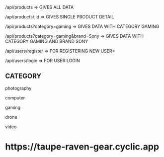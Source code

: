 <!-- GETTING DATA -->

<p>/api/products => GIVES ALL DATA</p>
<p>/api/products/:id => GIVES SINGLE PRODUCT DETAIL</p>
<p>/api/products?category=gaming => GIVES DATA WITH CATEGORY GAMING</p>
<p>/api/products?category=gaming&brand=Sony => GIVES DATA WITH CATEGORY GAMING AND BRAND SONY</p>



<!-- LOGIN AND REGISTER -->

<p>/api/users/register => FOR REGISTERING NEW USER></p>
<p>/api/users/login => FOR USER LOGIN</p>

<h2>CATEGORY</h2>
<p>photography</p>
<p>computer</p>
<p>gaming</p>
<p>drone</p>
<p>video</p>

<h1>https://taupe-raven-gear.cyclic.app</h1>
